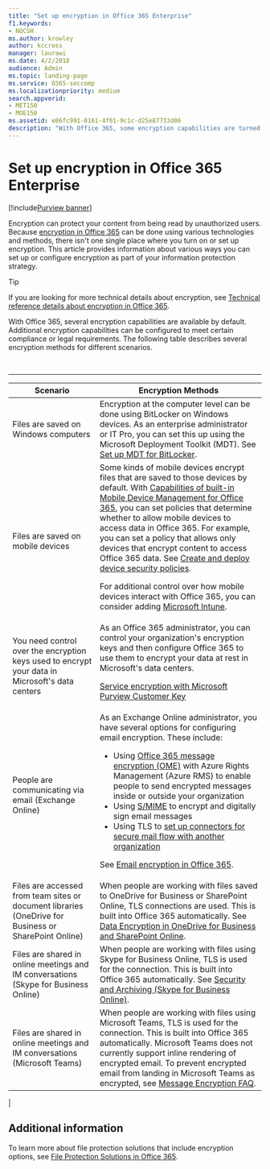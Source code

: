 ```yaml
---
title: "Set up encryption in Office 365 Enterprise"
f1.keywords:
- NOCSH
ms.author: krowley
author: kccross
manager: laurawi
ms.date: 4/2/2018
audience: Admin
ms.topic: landing-page
ms.service: O365-seccomp
ms.localizationpriority: medium
search.appverid:
- MET150
- MOE150
ms.assetid: e86fc991-0161-4f01-9c1c-d25e87733d06
description: "With Office 365, some encryption capabilities are turned on by default; other capabilities can be configured to meet certain compliance or legal requirements."
---
```


# Set up encryption in Office 365 Enterprise

[!include[Purview banner](../includes/purview-rebrand-banner.md)]

Encryption can protect your content from being read by unauthorized users. Because [encryption in Office 365](encryption.md) can be done using various technologies and methods, there isn't one single place where you turn on or set up encryption. This article provides information about various ways you can set up or configure encryption as part of your information protection strategy.

> [!TIP]
> If you are looking for more technical details about encryption, see [Technical reference details about encryption in Office 365](technical-reference-details-about-encryption.md).

With Office 365, several encryption capabilities are available by default. Additional encryption capabilities can be configured to meet certain compliance or legal requirements. The following table describes several encryption methods for different scenarios.

<br>

****

|Scenario|Encryption Methods|
|---|---|
|Files are saved on Windows computers|Encryption at the computer level can be done using BitLocker on Windows devices. As an enterprise administrator or IT Pro, you can set this up using the Microsoft Deployment Toolkit (MDT). See [Set up MDT for BitLocker](/windows/deployment/deploy-windows-mdt/set-up-mdt-for-bitlocker).|
|Files are saved on mobile devices|Some kinds of mobile devices encrypt files that are saved to those devices by default. With [Capabilities of built-in Mobile Device Management for Office 365](https://support.microsoft.com/office/capabilities-of-built-in-mobile-device-management-for-microsoft-365-a1da44e5-7475-4992-be91-9ccec25905b0), you can set policies that determine whether to allow mobile devices to access data in Office 365. For example, you can set a policy that allows only devices that encrypt content to access Office 365 data. See [Create and deploy device security policies](https://support.microsoft.com/office/create-and-deploy-device-security-policies-d310f556-8bfb-497b-9bd7-fe3c36ea2fd6). <p> For additional control over how mobile devices interact with Office 365, you can consider adding [Microsoft Intune](/mem/intune/fundamentals/setup-steps).|
|You need control over the encryption keys used to encrypt your data in Microsoft's data centers|As an Office 365 administrator, you can control your organization's encryption keys and then configure Office 365 to use them to encrypt your data at rest in Microsoft's data centers. <p> [Service encryption with Microsoft Purview Customer Key](customer-key-overview.md)|
|People are communicating via email (Exchange Online)|As an Exchange Online administrator, you have several options for configuring email encryption. These include: <ul><li>Using [Office 365 message encryption (OME)](set-up-new-message-encryption-capabilities.md) with Azure Rights Management (Azure RMS) to enable people to send encrypted messages inside or outside your organization</li><li>Using [S/MIME](/exchange/security-and-compliance/smime-exo/smime-exo) to encrypt and digitally sign email messages</li><li>Using TLS to [set up connectors for secure mail flow with another organization](/exchange/mail-flow-best-practices/use-connectors-to-configure-mail-flow/set-up-connectors-for-secure-mail-flow-with-a-partner)</li></ul> <p> See [Email encryption in Office 365](./email-encryption.md).|
|Files are accessed from team sites or document libraries (OneDrive for Business or SharePoint Online)|When people are working with files saved to OneDrive for Business or SharePoint Online, TLS connections are used. This is built into Office 365 automatically. See [Data Encryption in OneDrive for Business and SharePoint Online](./data-encryption-in-odb-and-spo.md).|
|Files are shared in online meetings and IM conversations (Skype for Business Online)|When people are working with files using Skype for Business Online, TLS is used for the connection. This is built into Office 365 automatically. See [Security and Archiving (Skype for Business Online)](/office365/servicedescriptions/skype-for-business-online-service-description/skype-for-business-online-features).|
|Files are shared in online meetings and IM conversations (Microsoft Teams)|When people are working with files using Microsoft Teams, TLS is used for the connection. This is built into Office 365 automatically. Microsoft Teams does not currently support inline rendering of encrypted email. To prevent encrypted email from landing in Microsoft Teams as encrypted, see [Message Encryption FAQ](./ome-faq.yml#can-i-automatically-remove-encryption-on-incoming-and-outgoing-mail-).|
|

## Additional information

To learn more about file protection solutions that include encryption options, see [File Protection Solutions in Office 365](https://www.microsoft.com/download/details.aspx?id=55523).
